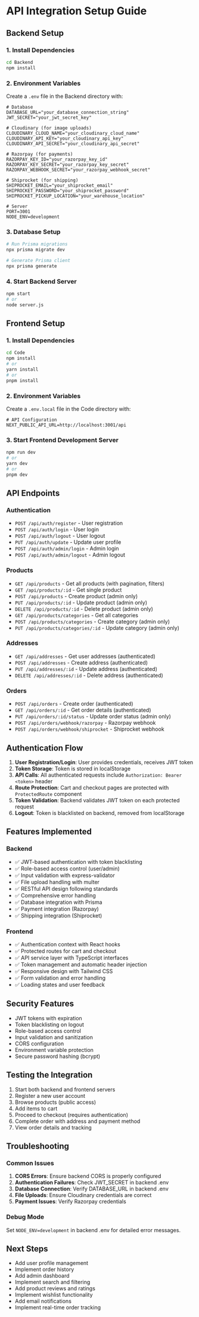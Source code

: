 # API Integration Setup Guide

## Backend Setup

### 1. Install Dependencies
```bash
cd Backend
npm install
```

### 2. Environment Variables
Create a `.env` file in the Backend directory with:
```env
# Database
DATABASE_URL="your_database_connection_string"
JWT_SECRET="your_jwt_secret_key"

# Cloudinary (for image uploads)
CLOUDINARY_CLOUD_NAME="your_cloudinary_cloud_name"
CLOUDINARY_API_KEY="your_cloudinary_api_key"
CLOUDINARY_API_SECRET="your_cloudinary_api_secret"

# Razorpay (for payments)
RAZORPAY_KEY_ID="your_razorpay_key_id"
RAZORPAY_KEY_SECRET="your_razorpay_key_secret"
RAZORPAY_WEBHOOK_SECRET="your_razorpay_webhook_secret"

# Shiprocket (for shipping)
SHIPROCKET_EMAIL="your_shiprocket_email"
SHIPROCKET_PASSWORD="your_shiprocket_password"
SHIPROCKET_PICKUP_LOCATION="your_warehouse_location"

# Server
PORT=3001
NODE_ENV=development
```

### 3. Database Setup
```bash
# Run Prisma migrations
npx prisma migrate dev

# Generate Prisma client
npx prisma generate
```

### 4. Start Backend Server
```bash
npm start
# or
node server.js
```

## Frontend Setup

### 1. Install Dependencies
```bash
cd Code
npm install
# or
yarn install
# or
pnpm install
```

### 2. Environment Variables
Create a `.env.local` file in the Code directory with:
```env
# API Configuration
NEXT_PUBLIC_API_URL=http://localhost:3001/api
```

### 3. Start Frontend Development Server
```bash
npm run dev
# or
yarn dev
# or
pnpm dev
```

## API Endpoints

### Authentication
- `POST /api/auth/register` - User registration
- `POST /api/auth/login` - User login
- `POST /api/auth/logout` - User logout
- `PUT /api/auth/update` - Update user profile
- `POST /api/auth/admin/login` - Admin login
- `POST /api/auth/admin/logout` - Admin logout

### Products
- `GET /api/products` - Get all products (with pagination, filters)
- `GET /api/products/:id` - Get single product
- `POST /api/products` - Create product (admin only)
- `PUT /api/products/:id` - Update product (admin only)
- `DELETE /api/products/:id` - Delete product (admin only)
- `GET /api/products/categories` - Get all categories
- `POST /api/products/categories` - Create category (admin only)
- `PUT /api/products/categories/:id` - Update category (admin only)

### Addresses
- `GET /api/addresses` - Get user addresses (authenticated)
- `POST /api/addresses` - Create address (authenticated)
- `PUT /api/addresses/:id` - Update address (authenticated)
- `DELETE /api/addresses/:id` - Delete address (authenticated)

### Orders
- `POST /api/orders` - Create order (authenticated)
- `GET /api/orders/:id` - Get order details (authenticated)
- `PUT /api/orders/:id/status` - Update order status (admin only)
- `POST /api/orders/webhook/razorpay` - Razorpay webhook
- `POST /api/orders/webhook/shiprocket` - Shiprocket webhook

## Authentication Flow

1. **User Registration/Login**: User provides credentials, receives JWT token
2. **Token Storage**: Token is stored in localStorage
3. **API Calls**: All authenticated requests include `Authorization: Bearer <token>` header
4. **Route Protection**: Cart and checkout pages are protected with `ProtectedRoute` component
5. **Token Validation**: Backend validates JWT token on each protected request
6. **Logout**: Token is blacklisted on backend, removed from localStorage

## Features Implemented

### Backend
- ✅ JWT-based authentication with token blacklisting
- ✅ Role-based access control (user/admin)
- ✅ Input validation with express-validator
- ✅ File upload handling with multer
- ✅ RESTful API design following standards
- ✅ Comprehensive error handling
- ✅ Database integration with Prisma
- ✅ Payment integration (Razorpay)
- ✅ Shipping integration (Shiprocket)

### Frontend
- ✅ Authentication context with React hooks
- ✅ Protected routes for cart and checkout
- ✅ API service layer with TypeScript interfaces
- ✅ Token management and automatic header injection
- ✅ Responsive design with Tailwind CSS
- ✅ Form validation and error handling
- ✅ Loading states and user feedback

## Security Features

- JWT tokens with expiration
- Token blacklisting on logout
- Role-based access control
- Input validation and sanitization
- CORS configuration
- Environment variable protection
- Secure password hashing (bcrypt)

## Testing the Integration

1. Start both backend and frontend servers
2. Register a new user account
3. Browse products (public access)
4. Add items to cart
5. Proceed to checkout (requires authentication)
6. Complete order with address and payment method
7. View order details and tracking

## Troubleshooting

### Common Issues

1. **CORS Errors**: Ensure backend CORS is properly configured
2. **Authentication Failures**: Check JWT_SECRET in backend .env
3. **Database Connection**: Verify DATABASE_URL in backend .env
4. **File Uploads**: Ensure Cloudinary credentials are correct
5. **Payment Issues**: Verify Razorpay credentials

### Debug Mode

Set `NODE_ENV=development` in backend .env for detailed error messages.

## Next Steps

- Add user profile management
- Implement order history
- Add admin dashboard
- Implement search and filtering
- Add product reviews and ratings
- Implement wishlist functionality
- Add email notifications
- Implement real-time order tracking
